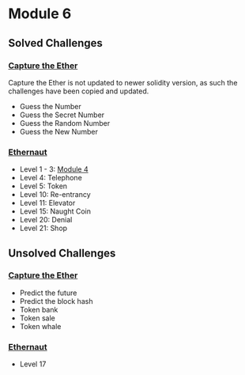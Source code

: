 # Module 6

## Solved Challenges

### [Capture the Ether](https://capturetheether.com/) 
Capture the Ether is not updated to newer solidity version, as such the challenges have been copied and updated.
- Guess the Number
- Guess the Secret Number
- Guess the Random Number
- Guess the New Number

### [Ethernaut](https://ethernaut.openzeppelin.com/)
- Level 1 - 3: [Module 4](https://github.com/eskaine/metana-bootcamp/tree/main/module-4/ethernaut)
- Level 4: Telephone
- Level 5: Token
- Level 10: Re-entrancy
- Level 11: Elevator
- Level 15: Naught Coin
- Level 20: Denial
- Level 21: Shop

## Unsolved Challenges

### [Capture the Ether](https://capturetheether.com/) 
- Predict the future
- Predict the block hash
- Token bank
- Token sale
- Token whale

### [Ethernaut](https://ethernaut.openzeppelin.com/)
- Level 17
